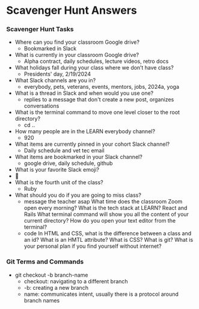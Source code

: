 # Scavenger Hunt Answers

### Scavenger Hunt Tasks

- Where can you find your classroom Google drive?
  - Bookmarked in Slack
- What is currently in your classroom Google drive?
  - Alpha contract, daily schedules, lecture videos, retro docs
- What holidays fall during your class where we don’t have class?
  - Presidents' day, 2/19/2024
- What Slack channels are you in?
  - everybody, pets, veterans, events, mentors, jobs, 2024a, yoga
- What is a thread in Slack and when would you use one?
  - replies to a message that don't create a new post, organizes conversations
- What is the terminal command to move one level closer to the root directory?
  - cd ..
- How many people are in the LEARN everybody channel?
  - 920
- What items are currently pinned in your cohort Slack channel?
  - Daily schedule and vet tec email
- What items are bookmarked in your Slack channel?
  - google drive, daily schedule, github
- What is your favorite Slack emoji?
- 🫠
- What is the fourth unit of the class?
  - Ruby
- What should you do if you are going to miss class?
  - message the teacher asap
    What time does the classroom Zoom open every morning?
    What is the tech stack at LEARN?
    React and Rails
    What terminal command will show you all the content of your current directory?
    How do you open your text editor from the terminal?
  - code
    In HTML and CSS, what is the difference between a class and an id?
    What is an HMTL attribute?
    What is CSS?
    What is git?
    What is your personal plan if you find yourself without internet?

### Git Terms and Commands

- git checkout -b branch-name
  - checkout: navigating to a different branch
  - -b: creating a new branch
  - name: communicates intent, usually there is a protocol around branch names
